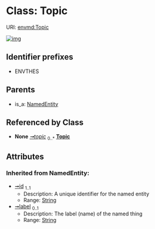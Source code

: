 
# Class: Topic




URI: [envmd:Topic](http://w3id.org/ontogpt/environmental-metadataTopic)


[![img](https://yuml.me/diagram/nofunky;dir:TB/class/[Dataset]-%20topic%200..*>[Topic&#124;id(i):string;label(i):string%20%3F],[NamedEntity]^-[Topic],[NamedEntity],[Dataset])](https://yuml.me/diagram/nofunky;dir:TB/class/[Dataset]-%20topic%200..*>[Topic&#124;id(i):string;label(i):string%20%3F],[NamedEntity]^-[Topic],[NamedEntity],[Dataset])

## Identifier prefixes

 * ENVTHES

## Parents

 *  is_a: [NamedEntity](NamedEntity.md)

## Referenced by Class

 *  **None** *[➞topic](dataset__topic.md)*  <sub>0..\*</sub>  **[Topic](Topic.md)**

## Attributes


### Inherited from NamedEntity:

 * [➞id](namedEntity__id.md)  <sub>1..1</sub>
     * Description: A unique identifier for the named entity
     * Range: [String](types/String.md)
 * [➞label](namedEntity__label.md)  <sub>0..1</sub>
     * Description: The label (name) of the named thing
     * Range: [String](types/String.md)
